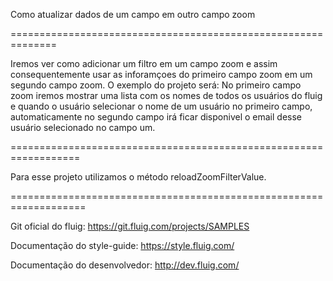 ﻿Como atualizar dados de um campo em outro campo zoom

==============================================================

Iremos ver como adicionar um filtro em um campo zoom e assim consequentemente usar as inforamçoes do primeiro campo zoom em um segundo campo zoom. 
O exemplo do projeto será: No primeiro campo zoom iremos mostrar uma lista com os nomes de todos os usuários do fluig e quando o usuário selecionar o nome de um usuário no primeiro campo, automaticamente no segundo campo irá ficar disponivel o email desse usuário selecionado no campo um.

==================================================================
 
Para esse projeto utilizamos o método reloadZoomFilterValue.

===================================================================

Git oficial do fluig: https://git.fluig.com/projects/SAMPLES

Documentação do style-guide: https://style.fluig.com/

Documentação do desenvolvedor: http://dev.fluig.com/